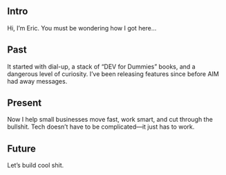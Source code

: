 ## Intro
Hi, I’m Eric. You must be wondering how I got here...

## Past
It started with dial-up, a stack of “DEV for Dummies” books, and a dangerous level of curiosity.  I’ve been releasing features since before AIM had away messages.

## Present
Now I help small businesses move fast, work smart, and cut through the bullshit.  Tech doesn’t have to be complicated—it just has to work.

## Future
Let’s build cool shit.

<!---
ericfledderman/ericfledderman is a ✨ special ✨ repository because its `README.md` (this file) appears on your GitHub profile.
You can click the Preview link to take a look at your changes.
--->
